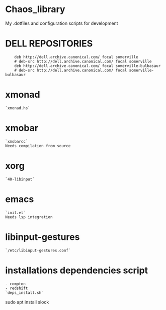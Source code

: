 # Chaos_library

My .dotfiles and configuration scripts for development

# DELL REPOSITORIES
```
    deb http://dell.archive.canonical.com/ focal somerville
    # deb-src http://dell.archive.canonical.com/ focal somerville
    deb http://dell.archive.canonical.com/ focal somerville-bulbasaur
    # deb-src http://dell.archive.canonical.com/ focal somerville-bulbasaur
```
# xmonad
    `xmonad.hs`

# xmobar
    `xmobarcc` 
    Needs compilation from source

# xorg
    `40-libinput`

# emacs
    `init.el`
    Needs lsp integration

# libinput-gestures
    `/etc/libinput-gestures.conf`
    
# installations dependencies script
    - compton
    - redshift
    `deps_install.sh`
sudo apt install slock
